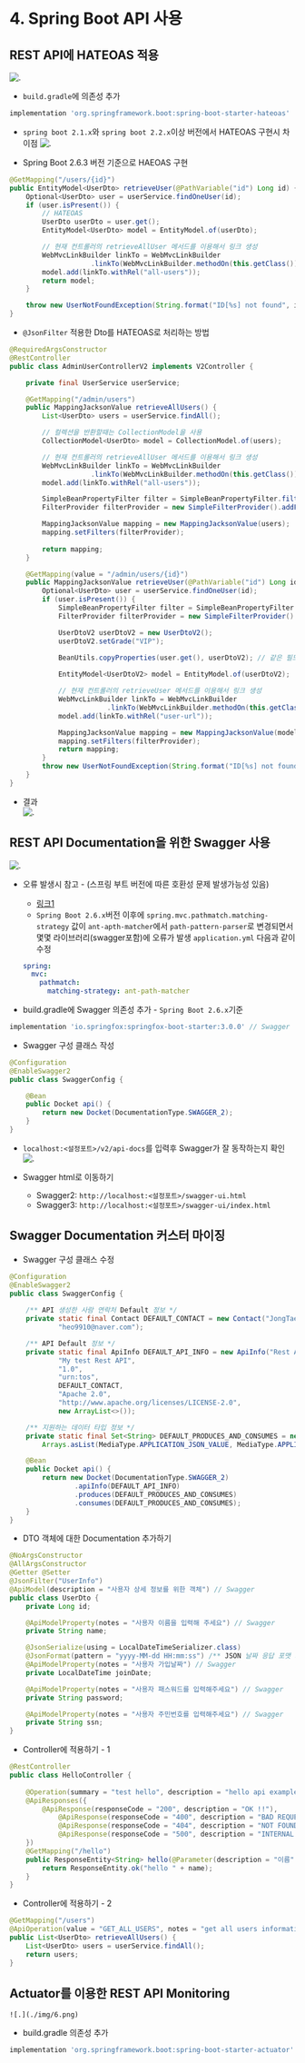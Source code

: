 # 4. Spring Boot API 사용  
## REST API에 HATEOAS 적용
![.](./img/1.png)  

- `build.gradle`에 의존성 추가

```gradle
implementation 'org.springframework.boot:spring-boot-starter-hateoas'
```

- `spring boot 2.1.x`와 `spring boot 2.2.x`이상 버전에서 HATEOAS 구현시 차이점
![.](./img/2.png)  

- Spring Boot 2.6.3 버전 기준으로 HAEOAS 구현
```java
@GetMapping("/users/{id}")
public EntityModel<UserDto> retrieveUser(@PathVariable("id") Long id) {
    Optional<UserDto> user = userService.findOneUser(id);
    if (user.isPresent()) {
        // HATEOAS
        UserDto userDto = user.get();
        EntityModel<UserDto> model = EntityModel.of(userDto);

        // 현재 컨트롤러의 retrieveAllUser 메서드를 이용해서 링크 생성
        WebMvcLinkBuilder linkTo = WebMvcLinkBuilder
                    .linkTo(WebMvcLinkBuilder.methodOn(this.getClass()).retrieveAllUsers());
        model.add(linkTo.withRel("all-users"));
        return model;
    }

    throw new UserNotFoundException(String.format("ID[%s] not found", id));
}
```
- `@JsonFilter` 적용한 Dto를 HATEOAS로 처리하는 방법
```java
@RequiredArgsConstructor
@RestController
public class AdminUserControllerV2 implements V2Controller {

    private final UserService userService;

    @GetMapping("/admin/users")
    public MappingJacksonValue retrieveAllUsers() {
        List<UserDto> users = userService.findAll();

        // 컬렉션을 반환할때는 CollectionModel을 사용
        CollectionModel<UserDto> model = CollectionModel.of(users);

        // 현재 컨트롤러의 retrieveAllUser 메서드를 이용해서 링크 생성
        WebMvcLinkBuilder linkTo = WebMvcLinkBuilder
                    .linkTo(WebMvcLinkBuilder.methodOn(this.getClass()).retrieveAllUsers());
        model.add(linkTo.withRel("all-users"));

        SimpleBeanPropertyFilter filter = SimpleBeanPropertyFilter.filterOutAllExcept("id", "name", "joinDate", "ssn");
        FilterProvider filterProvider = new SimpleFilterProvider().addFilter("UserInfo", filter); // @JsonFilter("UserInfo"), filter

        MappingJacksonValue mapping = new MappingJacksonValue(users);
        mapping.setFilters(filterProvider);
        
        return mapping;
    }

    @GetMapping(value = "/admin/users/{id}")
    public MappingJacksonValue retrieveUser(@PathVariable("id") Long id) {
        Optional<UserDto> user = userService.findOneUser(id);
        if (user.isPresent()) {
            SimpleBeanPropertyFilter filter = SimpleBeanPropertyFilter.filterOutAllExcept("id", "name", "joinDate", "ssn", "grade");
            FilterProvider filterProvider = new SimpleFilterProvider().addFilter("UserInfoV2", filter); // @JsonFilter("UserInfoV2"), filter

            UserDtoV2 userDtoV2 = new UserDtoV2();
            userDtoV2.setGrade("VIP");

            BeanUtils.copyProperties(user.get(), userDtoV2); // 같은 필드명이 있다면 그 필드의 데이터를 동일한 필드명에 복사 - setter메서드가 필수적으로 있어야함
            
            EntityModel<UserDtoV2> model = EntityModel.of(userDtoV2);

            // 현재 컨트롤러의 retrieveUser 메서드를 이용해서 링크 생성
            WebMvcLinkBuilder linkTo = WebMvcLinkBuilder
                        .linkTo(WebMvcLinkBuilder.methodOn(this.getClass()).retrieveUser(userDtoV2.getId()));
            model.add(linkTo.withRel("user-url"));

            MappingJacksonValue mapping = new MappingJacksonValue(model);
            mapping.setFilters(filterProvider);
            return mapping;
        }
        throw new UserNotFoundException(String.format("ID[%s] not found", id));
    }
}
```


- 결과  
![.](./img/3.png)  

## REST API Documentation을 위한 Swagger 사용 
![.](./img/4.png)  

- 오류 발생시 참고 - (스프링 부트 버전에 따른 호환성 문제 발생가능성 있음)
  - [링크1](https://www.baeldung.com/swagger-2-documentation-for-spring-rest-api)
  - `Spring Boot 2.6.x`버전 이후에 `spring.mvc.pathmatch.matching-strategy` 값이 `ant-apth-matcher`에서 `path-pattern-parser`로 변경되면서  
  몇몇 라이브러리(swagger포함)에 오류가 발생 `application.yml` 다음과 같이 수정
  ```yml
  spring:
    mvc:
      pathmatch:
        matching-strategy: ant-path-matcher
  ``` 
  

- build.gradle에 Swagger 의존성 추가 - `Spring Boot 2.6.x`기준
```gradle
implementation 'io.springfox:springfox-boot-starter:3.0.0' // Swagger
```

- Swagger 구성 클래스 작성
```java
@Configuration
@EnableSwagger2
public class SwaggerConfig {

    @Bean
    public Docket api() {
        return new Docket(DocumentationType.SWAGGER_2);
    }
}
```

- `localhost:<설정포트>/v2/api-docs`를 입력후 Swagger가 잘 동작하는지 확인  
![.](./img/5.png)  

- Swagger html로 이동하기
  - Swagger2: `http://localhost:<설정포트>/swagger-ui.html`
  - Swagger3: `http://localhost:<설정포트>/swagger-ui/index.html`

## Swagger Documentation 커스터 마이징
- Swagger 구성 클래스 수정
```java
@Configuration
@EnableSwagger2
public class SwaggerConfig {
    
    /** API 생성한 사람 연락처 Default 정보 */
    private static final Contact DEFAULT_CONTACT = new Contact("JongTae, Heo", "https://github.com/kiosk123",
            "heo9910@naver.com");

    /** API Default 정보 */
    private static final ApiInfo DEFAULT_API_INFO = new ApiInfo("Rest APi",
            "My test Rest API",
            "1.0",
            "urn:tos",
            DEFAULT_CONTACT,
            "Apache 2.0",
            "http://www.apache.org/licenses/LICENSE-2.0",
            new ArrayList<>());

    /** 지원하는 데이터 타입 정보 */
    private static final Set<String> DEFAULT_PRODUCES_AND_CONSUMES = new HashSet<>(
        Arrays.asList(MediaType.APPLICATION_JSON_VALUE, MediaType.APPLICATION_XML_VALUE));

    @Bean
    public Docket api() {
        return new Docket(DocumentationType.SWAGGER_2)
                .apiInfo(DEFAULT_API_INFO)
                .produces(DEFAULT_PRODUCES_AND_CONSUMES)
                .consumes(DEFAULT_PRODUCES_AND_CONSUMES);
    }
}
```

- DTO 객체에 대한 Documentation 추가하기
```java
@NoArgsConstructor
@AllArgsConstructor
@Getter @Setter
@JsonFilter("UserInfo")
@ApiModel(description = "사용자 상세 정보를 위한 객체") // Swagger
public class UserDto {
    private Long id;

    @ApiModelProperty(notes = "사용자 이름을 입력해 주세요") // Swagger
    private String name;

    @JsonSerialize(using = LocalDateTimeSerializer.class)
    @JsonFormat(pattern = "yyyy-MM-dd HH:mm:ss") /** JSON 날짜 응답 포맷 지정 */
    @ApiModelProperty(notes = "사용자 가입날짜") // Swagger
    private LocalDateTime joinDate;

    @ApiModelProperty(notes = "사용자 패스워드를 입력해주세요") // Swagger
    private String password;

    @ApiModelProperty(notes = "사용자 주민번호를 입력해주세요") // Swagger
    private String ssn;
}
```

- Controller에 적용하기 - 1
```java
@RestController
public class HelloController {
    
    @Operation(summary = "test hello", description = "hello api example")
    @ApiResponses({
        @ApiResponse(responseCode = "200", description = "OK !!"),
            @ApiResponse(responseCode = "400", description = "BAD REQUEST !!"),
            @ApiResponse(responseCode = "404", description = "NOT FOUND !!"),
            @ApiResponse(responseCode = "500", description = "INTERNAL SERVER ERROR !!")
    })
    @GetMapping("/hello")
    public ResponseEntity<String> hello(@Parameter(description = "이름", required = true, example = "Park") @RequestParam String name) {
        return ResponseEntity.ok("hello " + name);
    }
}
```

- Controller에 적용하기 - 2
```java
@GetMapping("/users")
@ApiOperation(value = "GET_ALL_USERS", notes = "get all users information")
public List<UserDto> retrieveAllUsers() {
    List<UserDto> users = userService.findAll();
    return users;
}
```

## Actuator를 이용한 REST API Monitoring
    ![.](./img/6.png)  
- build.gradle 의존성 추가
```gradle
implementation 'org.springframework.boot:spring-boot-starter-actuator'
```